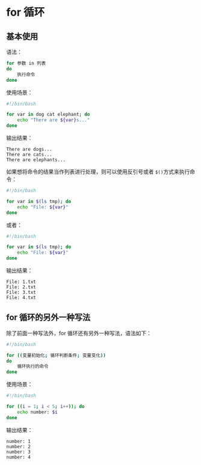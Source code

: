 # for 循环

## 基本使用

语法：

```bash
for 参数 in 列表
do
	执行命令
done
```

使用场景：

```bash
#!/bin/bash

for var in dog cat elephant; do
    echo "There are ${var}s..."
done

```

输出结果：

```
There are dogs...
There are cats...
There are elephants...
```

如果想将命令的结果当作列表进行处理，则可以使用反引号或者 `$()`方式来执行命令：

```bash
#!/bin/bash

for var in $(ls tmp); do
    echo "File: ${var}"
done
```

或者：

```bash
#!/bin/bash

for var in $(ls tmp); do
    echo "File: ${var}"
done

```

输出结果：

```
File: 1.txt
File: 2.txt
File: 3.txt
File: 4.txt
```

## for 循环的另外一种写法

除了前面一种写法外，for 循环还有另外一种写法，语法如下：

```bash
#!/bin/bash

for ((变量初始化; 循环判断条件; 变量变化))
do
	循环执行的命令
done
```

使用场景：

```bash
#!/bin/bash

for ((i = 1; i < 5; i++)); do
    echo number: $i
done

```

输出结果：

```
number: 1
number: 2
number: 3
number: 4
```
